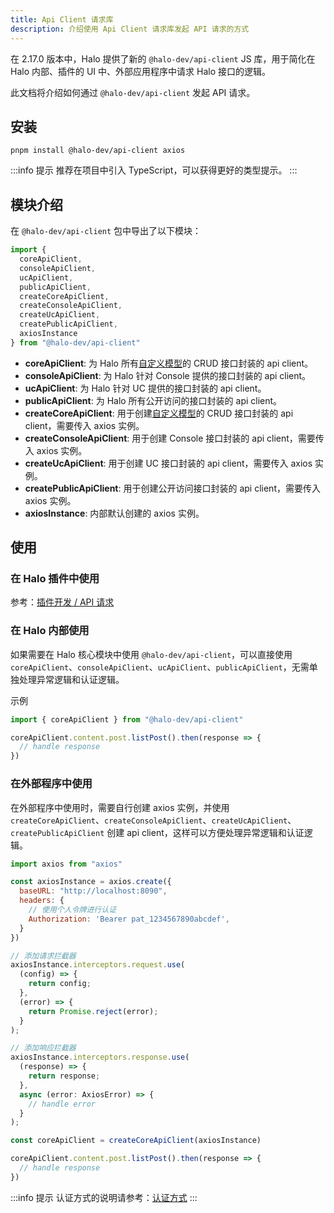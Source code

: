 ```yaml
---
title: Api Client 请求库
description: 介绍使用 Api Client 请求库发起 API 请求的方式
---
```


在 2.17.0 版本中，Halo 提供了新的 `@halo-dev/api-client` JS 库，用于简化在 Halo 内部、插件的 UI 中、外部应用程序中请求 Halo 接口的逻辑。

此文档将介绍如何通过 `@halo-dev/api-client` 发起 API 请求。

## 安装

```shell
pnpm install @halo-dev/api-client axios
```

:::info 提示
推荐在项目中引入 TypeScript，可以获得更好的类型提示。
:::

## 模块介绍

在 `@halo-dev/api-client` 包中导出了以下模块：

```ts
import {
  coreApiClient,
  consoleApiClient,
  ucApiClient,
  publicApiClient,
  createCoreApiClient,
  createConsoleApiClient,
  createUcApiClient,
  createPublicApiClient,
  axiosInstance
} from "@halo-dev/api-client"
```

- **coreApiClient**: 为 Halo 所有[自定义模型](https://github.com/halo-dev/rfcs/tree/main/extension)的 CRUD 接口封装的 api client。
- **consoleApiClient**: 为 Halo 针对 Console 提供的接口封装的 api client。
- **ucApiClient**: 为 Halo 针对 UC 提供的接口封装的 api client。
- **publicApiClient**: 为 Halo 所有公开访问的接口封装的 api client。
- **createCoreApiClient**: 用于创建[自定义模型](https://github.com/halo-dev/rfcs/tree/main/extension)的 CRUD 接口封装的 api client，需要传入 axios 实例。
- **createConsoleApiClient**: 用于创建 Console 接口封装的 api client，需要传入 axios 实例。
- **createUcApiClient**: 用于创建 UC 接口封装的 api client，需要传入 axios 实例。
- **createPublicApiClient**: 用于创建公开访问接口封装的 api client，需要传入 axios 实例。
- **axiosInstance**: 内部默认创建的 axios 实例。

## 使用

### 在 Halo 插件中使用

参考：[插件开发 / API 请求](../plugin/api-reference/ui/api-request.md#使用)

### 在 Halo 内部使用

如果需要在 Halo 核心模块中使用 `@halo-dev/api-client`，可以直接使用 `coreApiClient`、`consoleApiClient`、`ucApiClient`、`publicApiClient`，无需单独处理异常逻辑和认证逻辑。

示例

```ts
import { coreApiClient } from "@halo-dev/api-client"

coreApiClient.content.post.listPost().then(response => {
  // handle response
})
```

### 在外部程序中使用

在外部程序中使用时，需要自行创建 axios 实例，并使用 `createCoreApiClient`、`createConsoleApiClient`、`createUcApiClient`、`createPublicApiClient` 创建 api client，这样可以方便处理异常逻辑和认证逻辑。

```javascript
import axios from "axios"

const axiosInstance = axios.create({
  baseURL: "http://localhost:8090",
  headers: {
    // 使用个人令牌进行认证
    Authorization: 'Bearer pat_1234567890abcdef',
  }
})

// 添加请求拦截器
axiosInstance.interceptors.request.use(
  (config) => {
    return config;
  },
  (error) => {
    return Promise.reject(error);
  }
);

// 添加响应拦截器
axiosInstance.interceptors.response.use(
  (response) => {
    return response;
  },
  async (error: AxiosError) => {
    // handle error
  }
);

const coreApiClient = createCoreApiClient(axiosInstance)

coreApiClient.content.post.listPost().then(response => {
  // handle response
})
```

:::info 提示
认证方式的说明请参考：[认证方式](./introduction.md#认证方式)
:::
